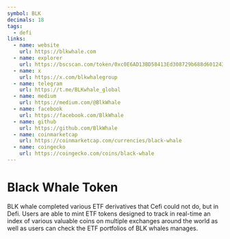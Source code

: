 ```yaml
---
symbol: BLK
decimals: 18
tags:
  - defi
links:
  - name: website
    url: https://blkwhale.com
  - name: explorer
    url: https://bscscan.com/token/0xc0E6AD13BD58413Ed308729b688d601243E1CF77
  - name: x
    url: https://x.com/blkwhalegroup
  - name: telegram
    url: https://t.me/BLKwhale_global
  - name: medium
    url: https://medium.com/@BlkWhale
  - name: facebook
    url: https://facebook.com/BlkWhale
  - name: github
    url: https://github.com/BlkWhale
  - name: coinmarketcap
    url: https://coinmarketcap.com/currencies/black-whale
  - name: coingecko
    url: https://coingecko.com/coins/black-whale
---
```


# Black Whale Token

BLK whale completed various ETF derivatives that Cefi could not do, but in Defi. Users are able to mint ETF tokens designed to track in real-time an index of various valuable coins on multiple exchanges around the world as well as users can check the ETF portfolios of BLK whales manages.
